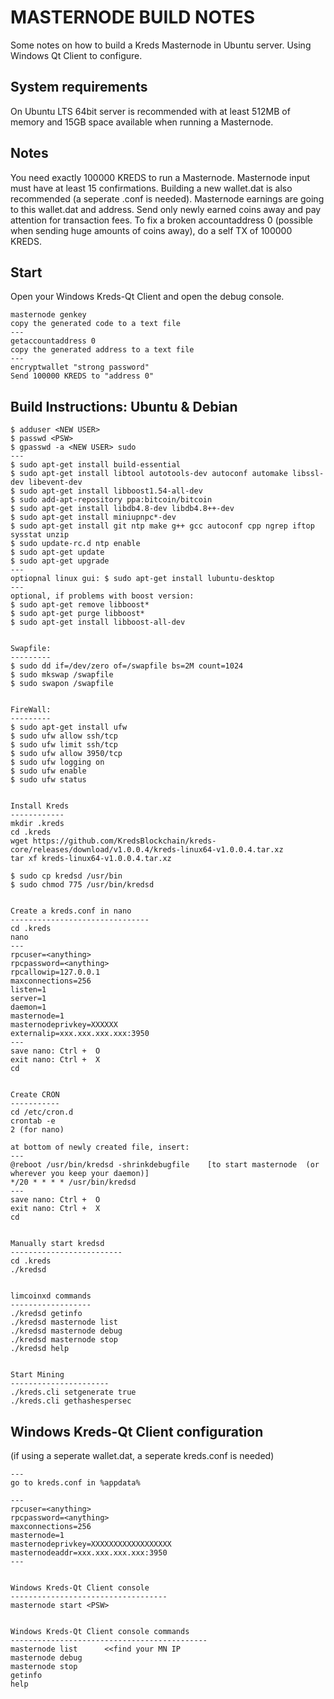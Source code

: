 MASTERNODE BUILD NOTES
======================
Some notes on how to build a Kreds Masternode in Ubuntu server. Using Windows Qt Client to configure.


System requirements
--------------------
On Ubuntu LTS 64bit server is recommended with at least 512MB 
of memory and 15GB space available when running a Masternode.


Notes
-----
You need exactly 100000 KREDS to run a Masternode. Masternode input must have at least 15 confirmations.
Building a new wallet.dat is also recommended (a seperate .conf is needed). Masternode earnings are
going to this wallet.dat and address. Send only newly earned coins away and pay attention for transaction fees.
To fix a broken accountaddress 0 (possible when sending huge amounts of coins away), do a self TX of 100000 KREDS.


Start
-----
Open your Windows Kreds-Qt Client and open the debug console.

	masternode genkey
	copy the generated code to a text file
	---
	getaccountaddress 0
	copy the generated address to a text file
	---
	encryptwallet "strong password"
	Send 100000 KREDS to "address 0"

Build Instructions: Ubuntu & Debian
-----------------------------------

	$ adduser <NEW USER>
	$ passwd <PSW>
	$ gpasswd -a <NEW USER> sudo
	---
	$ sudo apt-get install build-essential
	$ sudo apt-get install libtool autotools-dev autoconf automake libssl-dev libevent-dev
	$ sudo apt-get install libboost1.54-all-dev
	$ sudo add-apt-repository ppa:bitcoin/bitcoin
	$ sudo apt-get install libdb4.8-dev libdb4.8++-dev
	$ sudo apt-get install miniupnpc*-dev
	$ sudo apt-get install git ntp make g++ gcc autoconf cpp ngrep iftop sysstat unzip
	$ sudo update-rc.d ntp enable
	$ sudo apt-get update
	$ sudo apt-get upgrade
	---
	optiopnal linux gui: $ sudo apt-get install lubuntu-desktop
	---
	optional, if problems with boost version: 
	$ sudo apt-get remove libboost*
	$ sudo apt-get purge libboost*
	$ sudo apt-get install libboost-all-dev


	Swapfile:
	---------
	$ sudo dd if=/dev/zero of=/swapfile bs=2M count=1024
	$ sudo mkswap /swapfile
	$ sudo swapon /swapfile

	
	FireWall:
	---------
	$ sudo apt-get install ufw
	$ sudo ufw allow ssh/tcp
	$ sudo ufw limit ssh/tcp
	$ sudo ufw allow 3950/tcp
	$ sudo ufw logging on
	$ sudo ufw enable
	$ sudo ufw status


	Install Kreds
	------------
	mkdir .kreds
	cd .kreds
	wget https://github.com/KredsBlockchain/kreds-core/releases/download/v1.0.0.4/kreds-linux64-v1.0.0.4.tar.xz
	tar xf kreds-linux64-v1.0.0.4.tar.xz
	
	$ sudo cp kredsd /usr/bin
	$ sudo chmod 775 /usr/bin/kredsd

	
	Create a kreds.conf in nano
	-------------------------------
	cd .kreds
	nano
	---
	rpcuser=<anything>
	rpcpassword=<anything>
	rpcallowip=127.0.0.1
	maxconnections=256
	listen=1
	server=1
	daemon=1
	masternode=1
	masternodeprivkey=XXXXXX
	externalip=xxx.xxx.xxx.xxx:3950
	---
	save nano: Ctrl +  O
	exit nano: Ctrl +  X
	cd


	Create CRON
	-----------
	cd /etc/cron.d
	crontab -e
	2 (for nano)
	
	at bottom of newly created file, insert:
	---
	@reboot /usr/bin/kredsd -shrinkdebugfile    [to start masternode  (or wherever you keep your daemon)]
	*/20 * * * * /usr/bin/kredsd
	---
	save nano: Ctrl +  O
	exit nano: Ctrl +  X
	cd
	
	
	Manually start kredsd
	-------------------------
	cd .kreds
	./kredsd	
	
	
	limcoinxd commands
	------------------
	./kredsd getinfo
	./kredsd masternode list
	./kredsd masternode debug
	./kredsd masternode stop
	./kredsd help
	
	
	Start Mining
	----------------------
	./kreds.cli setgenerate true
	./kreds.cli gethashespersec
	

Windows Kreds-Qt Client configuration 
-----------------------------------------
(if using a seperate wallet.dat, a seperate kreds.conf is needed)

	---
	go to kreds.conf in %appdata%
	
	---
	rpcuser=<anything>
	rpcpassword=<anything>
	maxconnections=256
	masternode=1
	masternodeprivkey=XXXXXXXXXXXXXXXXXX
	masternodeaddr=xxx.xxx.xxx.xxx:3950
	---

	
	Windows Kreds-Qt Client console
	-----------------------------------
	masternode start <PSW>

	
	Windows Kreds-Qt Client console commands
	--------------------------------------------
	masternode list    	 <<find your MN IP
	masternode debug
	masternode stop
	getinfo
	help
